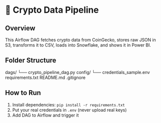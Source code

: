 # 🚀 Crypto Data Pipeline

## Overview
This Airflow DAG fetches crypto data from CoinGecko, stores raw JSON in S3, transforms it to CSV, loads into Snowflake, and shows it in Power BI.

## Folder Structure
dags/
  └── crypto_pipeline_dag.py
config/
  └── credentials_sample.env
requirements.txt
README.md
.gitignore

## How to Run
1. Install dependencies: `pip install -r requirements.txt`
2. Put your real credentials in `.env` (never upload real keys)
3. Add DAG to Airflow and trigger it

